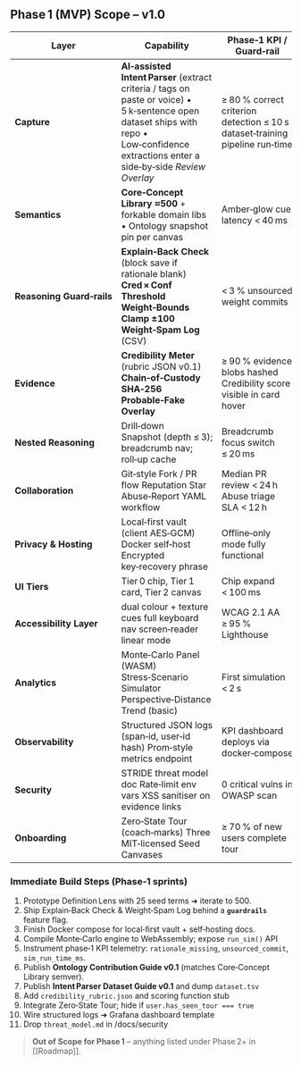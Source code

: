## Phase 1 (MVP) Scope – v1.0

| Layer                     | Capability                                                                                                                                                                               | Phase‑1 KPI / Guard‑rail                                                     |
| ------------------------- | ---------------------------------------------------------------------------------------------------------------------------------------------------------------------------------------- | ---------------------------------------------------------------------------- |
| **Capture**               | **AI‑assisted Intent Parser** (extract criteria / tags on paste or voice) • 5 k‑sentence open dataset ships with repo • Low‑confidence extractions enter a side‑by‑side _Review Overlay_ | ≥ 80 % correct criterion detection ≤ 10 s dataset‑training pipeline run‑time |
| **Semantics**             | **Core‑Concept Library ≈500** + forkable domain libs • Ontology snapshot pin per canvas                                                                                                  | Amber‑glow cue latency < 40 ms                                               |
| **Reasoning Guard‑rails** | **Explain‑Back Check** (block save if rationale blank) **Cred × Conf Threshold** **Weight‑Bounds Clamp ±100** **Weight‑Spam Log** (CSV)                                                  | < 3 % unsourced weight commits                                               |
| **Evidence**              | **Credibility Meter** (rubric JSON v0.1) **Chain‑of‑Custody SHA‑256** **Probable‑Fake Overlay**                                                                                          | ≥ 90 % evidence blobs hashed Credibility score visible in card hover         |
| **Nested Reasoning**      | Drill‑down Snapshot (depth ≤ 3); breadcrumb nav; roll‑up cache                                                                                                                           | Breadcrumb focus switch ≤ 20 ms                                              |
| **Collaboration**         | Git‑style Fork / PR flow Reputation Star Abuse‑Report YAML workflow                                                                                                                      | Median PR review < 24 h Abuse triage SLA < 12 h                              |
| **Privacy & Hosting**     | Local‑first vault (client AES‑GCM) Docker self‑host Encrypted key‑recovery phrase                                                                                                        | Offline‑only mode fully functional                                           |
| **UI Tiers**              | Tier 0 chip, Tier 1 card, Tier 2 canvas                                                                                                                                                  | Chip expand < 100 ms                                                         |
| **Accessibility Layer**   | dual colour + texture cues full keyboard nav screen‑reader linear mode                                                                                                                   | WCAG 2.1 AA ≥ 95 % Lighthouse                                                |
| **Analytics**             | Monte‑Carlo Panel (WASM) Stress‑Scenario Simulator Perspective‑Distance Trend (basic)                                                                                                    | First simulation < 2 s                                                       |
| **Observability**         | Structured JSON logs (span‑id, user‑id hash) Prom‑style metrics endpoint                                                                                                                 | KPI dashboard deploys via docker‑compose                                     |
| **Security**              | STRIDE threat model doc Rate‑limit env vars XSS sanitiser on evidence links                                                                                                              | 0 critical vulns in OWASP scan                                               |
| **Onboarding**            | Zero‑State Tour (coach‑marks) Three MIT‑licensed Seed Canvases                                                                                                                           | ≥ 70 % of new users complete tour                                            |

### Immediate Build Steps (Phase‑1 sprints)
1. Prototype Definition Lens with 25 seed terms ➜ iterate to 500.  
2. Ship Explain‑Back Check & Weight‑Spam Log behind a **`guardrails`** feature flag.  
3. Finish Docker compose for local‑first vault + self‑hosting docs.  
4. Compile Monte‑Carlo engine to WebAssembly; expose `run_sim()` API
5. Instrument phase‑1 KPI telemetry: `rationale_missing`, `unsourced_commit`, `sim_run_time_ms`.  
6. Publish **Ontology Contribution Guide v0.1** (matches Core‑Concept Library semver).
7. Publish **Intent Parser Dataset Guide v0.1** and dump `dataset.tsv`
8. Add `credibility_rubric.json` and scoring function stub
9. Integrate Zero‑State Tour; hide if `user.has_seen_tour === true`
10. Wire structured logs ➜ Grafana dashboard template
11. Drop `threat_model.md` in /docs/security

> **Out of Scope for Phase 1** – anything listed under Phase 2+ in [[Roadmap]].